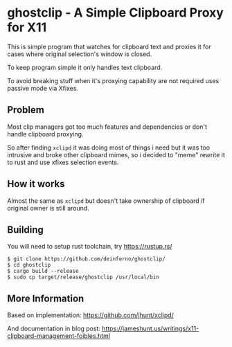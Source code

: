 ghostclip - A Simple Clipboard Proxy for X11
================================================

This is simple program that watches for clipboard text and proxies it for
cases where original selection's window is closed.

To keep program simple it only handles text clipboard.

To avoid breaking stuff when it's proxying capability are not required
uses passive mode via Xfixes.

## Problem

Most clip managers got too much features and dependencies or don't handle clipboard proxying.

So after finding `xclipd` it was doing most of things i need but it was too intrusive
and broke other clipboard mimes, so i decided to "meme" rewrite it to rust and use xfixes selection events.

## How it works

Almost the same as `xclipd` but doesn't take ownership of clipboard if original owner is still around.

## Building

You will need to setup rust toolchain, try https://rustup.rs/

    $ git clone https://github.com/deinferno/ghostclip/
    $ cd ghostclip
    $ cargo build --release
    $ sudo cp target/release/ghostclip /usr/local/bin

## More Information

Based on implementation: https://github.com/jhunt/xclipd/

And documentation in blog post: https://jameshunt.us/writings/x11-clipboard-management-foibles.html